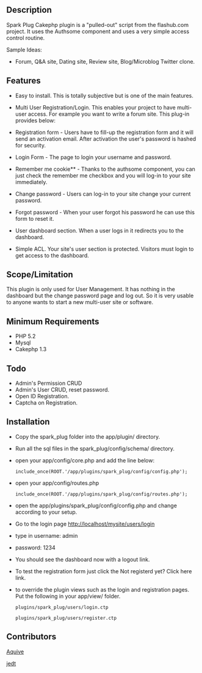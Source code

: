 ## Description

Spark Plug Cakephp plugin is a "pulled-out" script from the flashub.com project. It uses the Authsome component and uses a very simple access control routine. 

Sample Ideas:

- Forum, Q&A site, Dating site, Review site, Blog/Microblog Twitter clone.

## Features

- Easy to install. This is totally subjective but is one of the main features.

- Multi User Registration/Login. This enables your project to have multi-user access. For example you want to write a forum site. This plug-in provides below:

 - Registration form - Users have to fill-up the registration form and it will send an activation email. After activation the user's password is hashed for security.

 - Login Form - The page to login your username and password.

 - Remember me cookie** - Thanks to the authsome component, you can just check the remember me checkbox and you will log-in to your site immediately.

 - Change password - Users can log-in to your site change your current password.

 - Forgot password - When your user forgot his password he can use this form to reset it.

- User dashboard section. When a user logs in it redirects you to the dashboard.

- Simple ACL. Your site's user section is protected. Visitors must login to get access to the dashboard.

## Scope/Limitation

This plugin is only used for User Management. It has nothing in the dashboard but the change password page and log out. So it is very usable to anyone wants to start a new multi-user site or software.

## Minimum Requirements

- PHP 5.2
- Mysql
- Cakephp 1.3

## Todo

- Admin's Permission CRUD
- Admin's User CRUD, reset password.
- Open ID Registration.
- Captcha on Registration.

## Installation

- Copy the spark_plug folder into the app/plugin/ directory.
- Run all the sql files in the spark_plug/config/schema/ directory.
- open your app/config/core.php and add the line below:
	
	`include_once(ROOT.'/app/plugins/spark_plug/config/config.php');`

- open your app/config/routes.php

	`include_once(ROOT.'/app/plugins/spark_plug/config/routes.php');`
	
- open the app/plugins/spark_plug/config/config.php and change according to your setup.

- Go to the login page [http://localhost/mysite/users/login](http://localhost/mysite/users/login)
 - type in username: admin 
 - password: 1234

- You should see the dashboard now with a logout link.

- To test the registration form just click the Not registerd yet? Click here link.

- to override the plugin views such as the login and registration pages. Put the following in your app/view/ folder.

	`plugins/spark_plug/users/login.ctp`
	
	`plugins/spark_plug/users/register.ctp`
	
## Contributors

[Aquive](http://github.com/Aquive)

[jedt](http://github.com/jedt)
